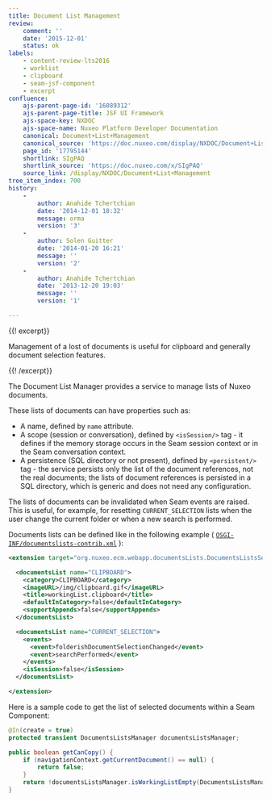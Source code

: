 ```yaml
---
title: Document List Management
review:
    comment: ''
    date: '2015-12-01'
    status: ok
labels:
    - content-review-lts2016
    - worklist
    - clipboard
    - seam-jsf-component
    - excerpt
confluence:
    ajs-parent-page-id: '16089312'
    ajs-parent-page-title: JSF UI Framework
    ajs-space-key: NXDOC
    ajs-space-name: Nuxeo Platform Developer Documentation
    canonical: Document+List+Management
    canonical_source: 'https://doc.nuxeo.com/display/NXDOC/Document+List+Management'
    page_id: '17795144'
    shortlink: SIgPAQ
    shortlink_source: 'https://doc.nuxeo.com/x/SIgPAQ'
    source_link: /display/NXDOC/Document+List+Management
tree_item_index: 700
history:
    -
        author: Anahide Tchertchian
        date: '2014-12-01 18:32'
        message: orma
        version: '3'
    -
        author: Solen Guitter
        date: '2014-01-20 16:21'
        message: ''
        version: '2'
    -
        author: Anahide Tchertchian
        date: '2013-12-20 19:03'
        message: ''
        version: '1'

---
```

{{! excerpt}}

Management of a lost of documents is useful for clipboard and generally document selection features.

{{! /excerpt}}

The Document List Manager provides a service to manage lists of Nuxeo documents.

These lists of documents can have properties such as:

<div class="itemizedlist">

*   A name, defined by `name` attribute.
*   A scope (session or conversation), defined by `<isSession/>` tag - it defines if the memory storage occurs in the Seam session context or in the Seam conversation context.
*   A persistence (SQL directory or not present), defined by `<persistent/>` tag - the service persists only the list of the document references, not the real documents; the lists of document references is persisted in a SQL directory, which is generic and does not need any configuration.

</div>

The lists of documents can be invalidated when Seam events are raised. This is useful, for example, for resetting `CURRENT_SELECTION` lists when the user change the current folder or when a new search is performed.

Documents lists can be defined like in the following example ( [`OSGI-INF/documentslists-contrib.xml`](https://github.com/nuxeo/nuxeo-dm/blob/master/nuxeo-platform-webapp-core/src/main/resources/OSGI-INF/documentslists-contrib.xml) ):

```xml
<extension target="org.nuxeo.ecm.webapp.documentsLists.DocumentsListsService" point="list">

  <documentsList name="CLIPBOARD">
    <category>CLIPBOARD</category>
    <imageURL>/img/clipboard.gif</imageURL>
    <title>workingList.clipboard</title>
    <defaultInCategory>false</defaultInCategory>
    <supportAppends>false</supportAppends>
  </documentsList>

  <documentsList name="CURRENT_SELECTION">
    <events>
      <event>folderishDocumentSelectionChanged</event>
      <event>searchPerformed</event>
    </events>
    <isSession>false</isSession>
  </documentsList>

</extension>
```

Here is a sample code to get the list of selected documents within a Seam Component:

```java
@In(create = true)
protected transient DocumentsListsManager documentsListsManager;

public boolean getCanCopy() {
    if (navigationContext.getCurrentDocument() == null) {
        return false;
    }
    return !documentsListsManager.isWorkingListEmpty(DocumentsListsManager.CURRENT_DOCUMENT_SELECTION);
}
```
